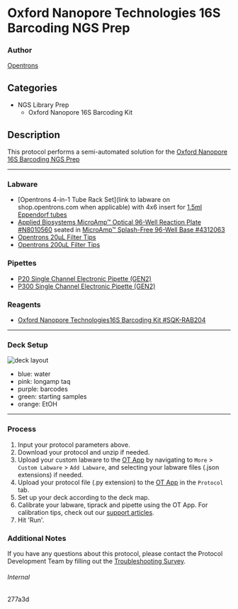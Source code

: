 # Oxford Nanopore Technologies 16S Barcoding NGS Prep

### Author
[Opentrons](https://opentrons.com/)

## Categories
* NGS Library Prep
	* Oxford Nanopore 16S Barcoding Kit

## Description

This protocol performs a semi-automated solution for the [Oxford Nanopore 16S Barcoding NGS Prep](https://s3.amazonaws.com/pf-upload-01/u-4256/0/2022-02-22/yf03wql/16S%20Barcoding%20Kit%20SQK-RAB204-minion.pdf)

---

### Labware
* [Opentrons 4-in-1 Tube Rack Set](link to labware on shop.opentrons.com when applicable) with 4x6 insert for [1.5ml Eppendorf tubes](https://online-shop.eppendorf.us/US-en/Laboratory-Consumables-44512/Tubes-44515/Eppendorf-Safe-Lock-Tubes-PF-8863.html)
* [Applied Biosystems MicroAmp™ Optical 96-Well Reaction Plate #N8010560](https://www.thermofisher.com/order/catalog/product/N8010560) seated in [MicroAmp™ Splash-Free 96-Well Base #4312063](https://www.thermofisher.com/order/catalog/product/4312063)
* [Opentrons 20µL Filter Tips](https://shop.opentrons.com/opentrons-20ul-filter-tips/)
* [Opentrons 200µL Filter Tips](https://shop.opentrons.com/opentrons-200ul-filter-tips/)

### Pipettes
* [P20 Single Channel Electronic Pipette (GEN2)](https://shop.opentrons.com/single-channel-electronic-pipette-p20/)
* [P300 Single Channel Electronic Pipette (GEN2)](https://shop.opentrons.com/single-channel-electronic-pipette-p20/)

### Reagents
* [Oxford Nanopore Technologies16S Barcoding Kit #SQK-RAB204](https://s3.amazonaws.com/pf-upload-01/u-4256/0/2022-02-22/yf03wql/16S%20Barcoding%20Kit%20SQK-RAB204-minion.pdf)

---

### Deck Setup

![deck layout](https://opentrons-protocol-library-website.s3.amazonaws.com/custom-README-images/277a3d/deck.png)  
* blue: water
* pink: longamp taq
* purple: barcodes
* green: starting samples
* orange: EtOH

---

### Process
1. Input your protocol parameters above.
2. Download your protocol and unzip if needed.
3. Upload your custom labware to the [OT App](https://opentrons.com/ot-app) by navigating to `More` > `Custom Labware` > `Add Labware`, and selecting your labware files (.json extensions) if needed.
4. Upload your protocol file (.py extension) to the [OT App](https://opentrons.com/ot-app) in the `Protocol` tab.
5. Set up your deck according to the deck map.
6. Calibrate your labware, tiprack and pipette using the OT App. For calibration tips, check out our [support articles](https://support.opentrons.com/en/collections/1559720-guide-for-getting-started-with-the-ot-2).
7. Hit 'Run'.

### Additional Notes
If you have any questions about this protocol, please contact the Protocol Development Team by filling out the [Troubleshooting Survey](https://protocol-troubleshooting.paperform.co/).

###### Internal
277a3d
